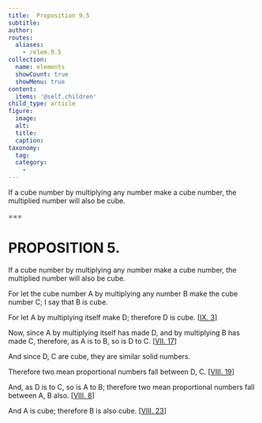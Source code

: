 ```yaml
---
title:  Proposition 9.5
subtitle: 
author:
routes:
  aliases:
    - /elem.9.5
collection:
  name: elements
  showCount: true
  showMenu: true
content:
  items: '@self.children'
child_type: article
figure:
  image:
  alt:
  title:
  caption:
taxonomy:
  tag:
  category:
    - 
---
```


<p>
       <hi rend="ital">If a cube number by multiplying any number make a cube number, the multiplied number will also be cube.</hi>
      </p>

===

<h1>PROPOSITION 5.</h1>
<p>
       <span class="ital">If a cube number by multiplying any number make a cube number, the multiplied number will also be cube.</span>
      </p>

<p>For let the cube number <span class="ital">A</span> by multiplying any number <span class="ital">B</span> make the cube number <span class="ital">C</span>; I say that <span class="ital">B</span> is cube. 
      </p>

<p>For let <span class="ital">A</span> by multiplying itself make <span class="ital">D</span>; therefore <span class="ital">D</span> is cube. [<a href="/elem.9.3">IX. 3</a>] <pb n="388"/></p>

<p>Now, since <span class="ital">A</span> by multiplying itself has made <span class="ital">D</span>, and by multiplying <span class="ital">B</span> has made <span class="ital">C</span>, therefore, as <span class="ital">A</span> is to <span class="ital">B</span>, so is <span class="ital">D</span> to <span class="ital">C</span>. [<a href="/elem.7.17">VII. 17</a>] </p>

<p>And since <span class="ital">D</span>, <span class="ital">C</span> are cube, they are similar solid numbers. </p>

<p>Therefore two mean proportional numbers fall between <span class="ital">D</span>, <span class="ital">C</span>. [<a href="/elem.8.19">VIII. 19</a>] </p>

<p>And, as <span class="ital">D</span> is to <span class="ital">C</span>, so is <span class="ital">A</span> to <span class="ital">B</span>; therefore two mean proportional numbers fall between <span class="ital">A</span>, <span class="ital">B</span> also. [<a href="/elem.8.8">VIII. 8</a>] </p>

<p>And <span class="ital">A</span> is cube; therefore <span class="ital">B</span> is also cube. [<a href="/elem.8.23">VIII. 23</a>]</p>
